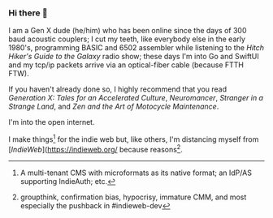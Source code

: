 ### Hi there 👋

I am a Gen X dude (he/him) who has been online since the days of 300 baud acoustic couplers; I cut my teeth, like everybody else in the early 1980's, programming BASIC and 6502 assembler while listening to the _Hitch Hiker's Guide to the Galaxy_ radio show; these days I'm into Go and SwiftUI and my tcp/ip packets arrive via an optical-fiber cable (because FTTH FTW).

If you haven't already done so, I highly recommend that you read _Generation X: Tales for an Accelerated Culture_, _Neuromancer_, _Stranger in a Strange Land_, and _Zen and the Art of Motocycle Maintenance_.

I'm into the open internet.

I make things[^my-iw-things] for the indie web but, like others, I'm distancing myself from [_IndieWeb_](https://indieweb.org/ because reasons[^indieweb-sucks].

[^my-iw-things]: A multi-tenant CMS with microformats as its native format; an IdP/AS supporting IndieAuth; etc.
[^indieweb-sucks]: groupthink, confirmation bias, hypocrisy, immature CMM, and most especially the pushback in #indieweb-dev

<!--
**omz13/omz13** is a ✨ _special_ ✨ repository because its `README.md` (this file) appears on your GitHub profile.

Here are some ideas to get you started:

- 🔭 I’m currently working on ...
- 🌱 I’m currently learning ...
- 👯 I’m looking to collaborate on ...
- 🤔 I’m looking for help with ...
- 💬 Ask me about ...
- 📫 How to reach me: ...
- 😄 Pronouns: ...
- ⚡ Fun fact: ...
-->
